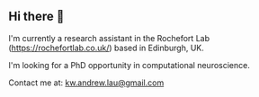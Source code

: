 ## Hi there 👋

<!--
**andrewkwlau/andrewkwlau** is a ✨ _special_ ✨ repository because its `README.md` (this file) appears on your GitHub profile.

Here are some ideas to get you started:

- 🔭 I’m currently working on ...
- 🌱 I’m currently learning ...
- 👯 I’m looking to collaborate on ...
- 🤔 I’m looking for help with ...
- 💬 Ask me about ...
- 📫 How to reach me: ...
- 😄 Pronouns: ...
- ⚡ Fun fact: ...
-->

I'm currently a research assistant in the Rochefort Lab (https://rochefortlab.co.uk/) based in Edinburgh, UK.

I'm looking for a PhD opportunity in computational neuroscience.

Contact me at: kw.andrew.lau@gmail.com
